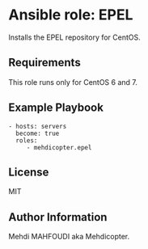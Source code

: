 # Ansible role: EPEL
Installs the EPEL repository for CentOS.

## Requirements
This role runs only for CentOS 6 and 7.

## Example Playbook
    - hosts: servers
      become: true
      roles:
         - mehdicopter.epel

## License
MIT

## Author Information
Mehdi MAHFOUDI aka Mehdicopter.
